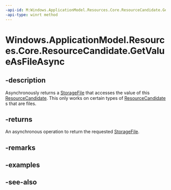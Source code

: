 ```yaml
---
-api-id: M:Windows.ApplicationModel.Resources.Core.ResourceCandidate.GetValueAsFileAsync
-api-type: winrt method
---
```


<!-- Method syntax
public Windows.Foundation.IAsyncOperation<Windows.Storage.StorageFile> GetValueAsFileAsync()
-->

# Windows.ApplicationModel.Resources.Core.ResourceCandidate.GetValueAsFileAsync

## -description
Asynchronously returns a [StorageFile](../windows.storage/storagefile.md) that accesses the value of this [ResourceCandidate](resourcecandidate.md). This only works on certain types of [ResourceCandidate](resourcecandidate.md) s that are files.

## -returns
An asynchronous operation to return the requested [StorageFile](../windows.storage/storagefile.md).

## -remarks

## -examples

## -see-also
